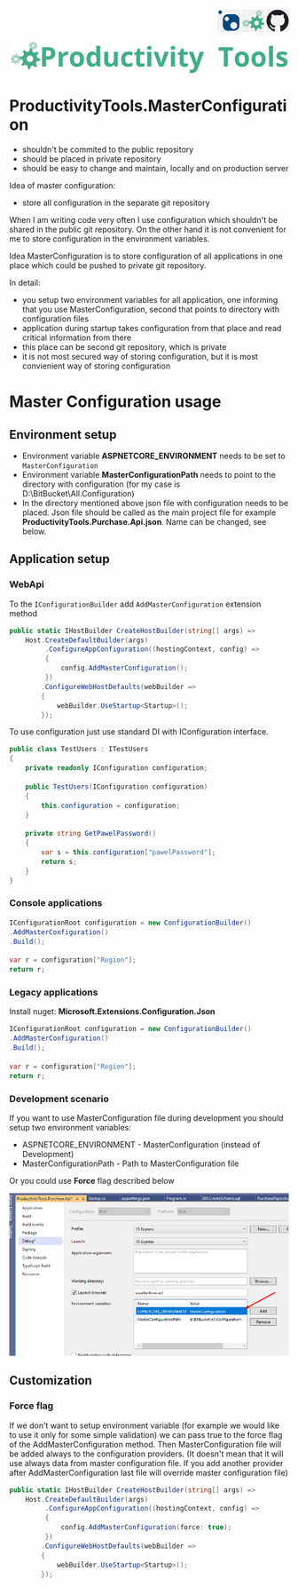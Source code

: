 <!--Category:C#--> 
 <p align="right">
        <a href="https://www.nuget.org/packages/ProductivityTools.MasterConfiguration/"><img src="Images/Header/Nuget_border_40px.png" /></a>
        <a href="http://productivitytools.tech/masterconfiguration/"><img src="Images/Header/ProductivityTools_green_40px_2.png" /><a> 
        <a href="https://github.com/pwujczyk/ProductivityTools.MasterConfiguration"><img src="Images/Header/Github_border_40px.png" /></a>
</p>
<p align="center">
    <a href="http://productivitytools.tech/">
        <img src="Images/Header/LogoTitle_green_500px.png" />
    </a>
</p>



# ProductivityTools.MasterConfiguration

- shouldn't be commited to the public repository
- should be placed in private repository
- should be easy to change and maintain, locally and on production server

Idea of master configuration:
- store all configuration in the separate git repository 


When I am writing code very often I use configuration which shouldn't be shared in the public git repository. On the other hand it is not convenient for me to store configuration in the environment variables. 

Idea MasterConfiguration is to store configuration of all applications in one place which could be pushed to private git repository.

In detail:
- you setup two environment variables for all application, one informing that you use MasterConfiguration, second that points to directory with configuration files
- application during startup takes configuration from that place and read critical information from there
- this place can be second git repository, which is private 
- it is not most secured way of storing configuration, but it is most convienient way of storing configuration

# Master Configuration usage

## Environment setup 
- Environment variable **ASPNETCORE_ENVIRONMENT** needs to be set to `MasterConfiguration`
- Environment variable **MasterConfigurationPath** needs to point to the directory with configuration (for my case is D:\BitBucket\All.Configuration\)
- In the directory mentioned above json file with configuration needs to be placed. Json file should be called as the main project file for example **ProductivityTools.Purchase.Api.json**. Name can be changed, see below.

## Application setup

### WebApi

To the ``IConfigurationBuilder`` add ``AddMasterConfiguration`` extension method

```c#
public static IHostBuilder CreateHostBuilder(string[] args) =>
    Host.CreateDefaultBuilder(args)
         .ConfigureAppConfiguration((hostingContext, config) =>
         {
             config.AddMasterConfiguration();
         })
        .ConfigureWebHostDefaults(webBuilder =>
        {
            webBuilder.UseStartup<Startup>();
        });

```

To use configuration just use standard DI with IConfiguration interface.

```c#
public class TestUsers : ITestUsers
{
    private readonly IConfiguration configuration;

    public TestUsers(IConfiguration configuration)
    {
        this.configuration = configuration;
    }

    private string GetPawelPassword()
    {
        var s = this.configuration["pawelPassword"];
        return s;
    }
}
```

### Console applications

```c#
IConfigurationRoot configuration = new ConfigurationBuilder()
.AddMasterConfiguration()
.Build();

var r = configuration["Region"];
return r;
```

### Legacy applications 

Install nuget: **Microsoft.Extensions.Configuration.Json** 

```c#
IConfigurationRoot configuration = new ConfigurationBuilder()
.AddMasterConfiguration()
.Build();

var r = configuration["Region"];
return r;
```


### Development scenario 
If you want to use MasterConfiguration file during development you should setup two environment variables:
- ASPNETCORE_ENVIRONMENT - MasterConfiguration (instead of Development)
- MasterConfigurationPath - Path to MasterConfiguration file

Or you could use **Force** flag described below

![Generate override](Images/ProjectProperties.png) 

## Customization

### Force flag 
If we don't want to setup environment variable (for example we would like to use it only for some simple validation) we can pass true to the force flag of the AddMasterConfiguration method. Then MasterConfiguration file will be added always to the configuration providers. (It doesn't mean that it will use always data from master configuration file. If you add another provider after AddMasterConfiguration last file will override master configuration file)

```c#
public static IHostBuilder CreateHostBuilder(string[] args) =>
    Host.CreateDefaultBuilder(args)
         .ConfigureAppConfiguration((hostingContext, config) =>
         {
             config.AddMasterConfiguration(force: true);
         })
        .ConfigureWebHostDefaults(webBuilder =>
        {
            webBuilder.UseStartup<Startup>();
        });
```
